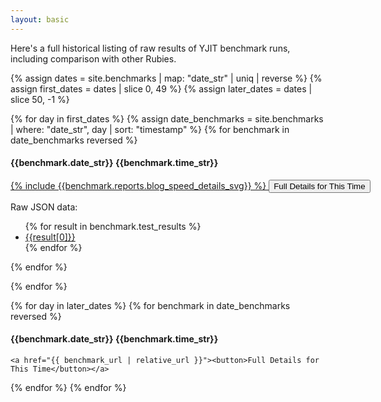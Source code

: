 ```yaml
---
layout: basic
---
```


Here's a full historical listing of raw results of YJIT benchmark runs, including comparison
with other Rubies.

{% assign dates = site.benchmarks | map: "date_str" | uniq | reverse %}
{% assign first_dates = dates | slice 0, 49 %}
{% assign later_dates = dates | slice 50, -1 %}

{% for day in first_dates %} <!-- <h3>{{ day }}</h3> -->
  {% assign date_benchmarks = site.benchmarks | where: "date_str", day | sort: "timestamp" %}
  {% for benchmark in date_benchmarks reversed %}

  <h4 id="{{benchmark.timestamp}}">{{benchmark.date_str}} {{benchmark.time_str}}</h4> <!-- <a href="#{{benchmark.timestamp}}">(permalink)</a> -->

  <div style="width: 800px;">
  <a href="{{ benchmark.url | relative_url }}">
  {% include {{benchmark.reports.blog_speed_details_svg}} %}
  <button>Full Details for This Time</button>
  </a>
  </div>

  Raw JSON data:<br/>
  <ul> {% for result in benchmark.test_results %} <li><a href="{{result[1]}}">{{result[0]}}</a></li> {% endfor %} </ul>

  {% endfor %}

{% endfor %}

{% for day in later_dates %}
  {% for benchmark in date_benchmarks reversed %}
    <h4 id="{{benchmark.timestamp}}">{{benchmark.date_str}} {{benchmark.time_str}}</h4>

    <a href="{{ benchmark_url | relative_url }}"><button>Full Details for This Time</button></a>
  {% endfor %}
{% endfor %}
